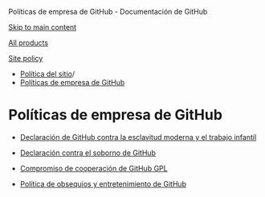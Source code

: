 Políticas de empresa de GitHub - Documentación de GitHub

[Skip to main content](#main-content)

[All products](/es)

[Site policy](/site-policy)

* [Política del sitio](/es/site-policy)/
* [Políticas de empresa de GitHub](/es/site-policy/github-company-policies)

Políticas de empresa de GitHub
==========

* [Declaración de GitHub contra la esclavitud moderna y el trabajo infantil](/es/site-policy/github-company-policies/github-statement-against-modern-slavery-and-child-labor)

* [Declaración contra el soborno de GitHub](/es/site-policy/github-company-policies/github-anti-bribery-statement)

* [Compromiso de cooperación de GitHub GPL](/es/site-policy/github-company-policies/github-gpl-cooperation-commitment)

* [Política de obsequios y entretenimiento de GitHub](/es/site-policy/github-company-policies/github-gifts-and-entertainment-policy)
